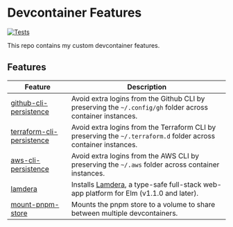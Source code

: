 # Devcontainer Features

[![Tests](https://github.com/joshuanianji/devcontainer-features/actions/workflows/test.yaml/badge.svg)](https://github.com/joshuanianji/devcontainer-features/actions/workflows/test.yaml)

This repo contains my custom devcontainer features.

## Features

| Feature                                                      | Description                                                                                                             |
| ------------------------------------------------------------ | ----------------------------------------------------------------------------------------------------------------------- |
| [github-cli-persistence](./src/github-cli-persistence)       | Avoid extra logins from the Github CLI by preserving the `~/.config/gh` folder across container instances.              |
| [terraform-cli-persistence](./src/terraform-cli-persistence) | Avoid extra logins from the Terraform CLI by preserving the `~/.terraform.d` folder across container instances.         |
| [aws-cli-persistence](./src/aws-cli-persistence)             | Avoid extra logins from the AWS CLI by preserving the `~/.aws` folder across container instances.                       |
| [lamdera](./src/lamdera)                                     | Installs [Lamdera](https://dashboard.lamdera.app/), a type-safe full-stack web-app platform for Elm (v1.1.0 and later). |
| [mount-pnpm-store](./src/mount-pnpm-store)                   | Mounts the pnpm store to a volume to share between multiple devcontainers. |
